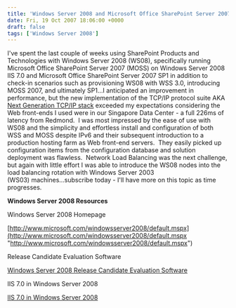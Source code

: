 ```yaml
---
title: 'Windows Server 2008 and Microsoft Office SharePoint Server 2007 - So happy together...'
date: Fri, 19 Oct 2007 18:06:00 +0000
draft: false
tags: ['Windows Server 2008']
---
```


I've spent the last couple of weeks using SharePoint Products and Technologies with Windows Server 2008 (WS08), specifically running Microsoft Office SharePoint Server 2007 (MOSS) on Windows Server 2008 IIS 7.0 and Microsoft Office SharePoint Server 2007 SP1 in addition to check-in scenarios such as provisioning WS08 with WSS 3.0, introducing MOSS 2007, and ultimately SP1...I anticipated an improvement in performance, but the new implementation of the TCP/IP protocol suite AKA [Next Generation TCP/IP stack](http://www.microsoft.com/technet/community/columns/cableguy/cg0905.mspx) exceeded my expectations considering the Web front-ends I used were in our Singapore Data Center - a full 226ms of latency from Redmond.  I was most impressed by the ease of use with WS08 and the simplicity and effortless install and configuration of both WSS and MOSS despite IPv6 and their subsequent introduction to a production hosting farm as Web front-end servers.  They easily picked up configuration items from the configuration database and solution deployment was flawless.  Network Load Balancing was the next challenge, but again with little effort I was able to introduce the WS08 nodes into the load balancing rotation with Windows Server 2003 (WS03) machines...subscribe today - I'll have more on this topic as time progresses.

**Windows Server 2008 Resources**

Windows Server 2008 Homepage

[http://www.microsoft.com/windowsserver2008/default.mspx](http://www.microsoft.com/windowsserver2008/default.mspx "http://www.microsoft.com/windowsserver2008/default.mspx")

Release Candidate Evaluation Software

[Windows Server 2008 Release Candidate Evaluation Software](http://www.microsoft.com/windowsserver2008/audsel.mspx "Windows Server 2008 Release Candidate Evaluation Software")

IIS 7.0 in Windows Server 2008

[IIS 7.0 in Windows Server 2008](http://www.microsoft.com/windowsserver2008/iis/default.mspx "IIS 7.0 in Windows Server 2008")